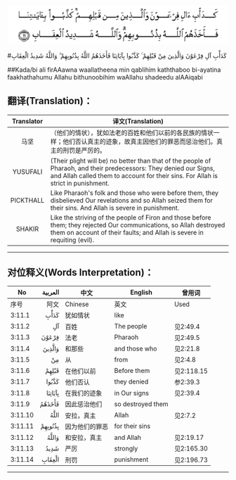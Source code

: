 ![003:011](images/003_011.gif)

#كَدَأْبِ آلِ فِرْعَوْنَ وَالَّذِينَ مِنْ قَبْلِهِمْ ۚ كَذَّبُوا بِآيَاتِنَا فَأَخَذَهُمُ اللَّهُ بِذُنُوبِهِمْ ۗ وَاللَّهُ شَدِيدُ الْعِقَابِ 

##Kada/bi ali firAAawna waallatheena min qablihim kaththaboo bi-ayatina faakhathahumu Allahu bithunoobihim waAllahu shadeedu alAAiqabi 

## 翻译(Translation)：

| Translator | 译文(Translation)                                            |
| :--------: | ------------------------------------------------------------ |
|    马坚    | （他们的情状），犹如法老的百姓和他们以前的各民族的情状一样；他们否认真主的迹象，故真主因他们的罪恶而惩治他们。真主的刑罚是严厉的。 |
|  YUSUFALI  | (Their plight will be) no better than that of the people of Pharaoh, and their predecessors: They denied our Signs, and Allah called them to account for their sins. For Allah is strict in punishment. |
| PICKTHALL  | Like Pharaoh's folk and those who were before them, they disbelieved Our revelations and so Allah seized them for their sins. And Allah is severe in punishment. |
|   SHAKIR   | Like the striving of the people of Firon and those before them; they rejected Our communications, so Allah destroyed them on account of their faults; and Allah is severe in requiting (evil). |

---

## 对位释义(Words Interpretation)：

| No   | العربية | 中文    | English | 曾用词 |
| ---- | ------: | ------- | ------- | ------ |
| 序号 |    阿文 | Chinese | 英文    | Used   |
| 3:11.1  | كَدَأْبِ    | 犹如情状       | like              |            |
| 3:11.2  | آلِ      | 百姓           | The people        | 见2:49.4   |
| 3:11.3  | فِرْعَوْنَ   | 法老           | Pharaoh           | 见2:49.5   |
| 3:11.4  | وَالَّذِينَ  | 和那些         | and those who     | 见2:21.8   |
| 3:11.5  | مِنْ      | 从             | from              | 见2:4.8    |
| 3:11.6  | قَبْلِهِمْ   | 在他们以前     | Before them       | 见2:118.15 |
| 3:11.7  | كَذَّبُوا   | 他们否认       | they denied       | 参2:39.3   |
| 3:11.8  | بِآيَاتِنَا | 在我们的迹象   | in Our signs      | 见2:39.4   |
| 3:11.9  | فَأَخَذَهُمُ  | 因此惩治他们   | so destroyed them |            |
| 3:11.10 | اللَّهُ    | 安拉，真主     | Allah             | 见2:7.2 |
| 3:11.11 | بِذُنُوبِهِمْ | 因为他们的罪恶 | for their sins    |            |
| 3:11.12 | وَاللَّهُ   | 和安拉，真主   | and Allah         | 见2:19.17  |
| 3:11.13 | شَدِيدُ    | 严厉           | strongly          | 见2:165.30 |
| 3:11.14 | الْعِقَابِ  | 刑罚           | punishment        | 见2:196.73 |

---
